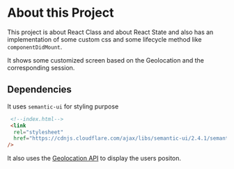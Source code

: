 # About this Project

This project is about React Class and about React State and also has an implementation of some custom css and some lifecycle method like `componentDidMount`.

It shows some customized screen based on the Geolocation and the corresponding session.

## Dependencies

It uses `semantic-ui` for styling purpose

````html
 <!--index.html-->
 <link
  rel="stylesheet"
  href="https://cdnjs.cloudflare.com/ajax/libs/semantic-ui/2.4.1/semantic.min.css"
/>
````

It also uses the [Geolocation API](https://developer.mozilla.org/en-US/docs/Web/API/Geolocation_API) to display the users positon.
